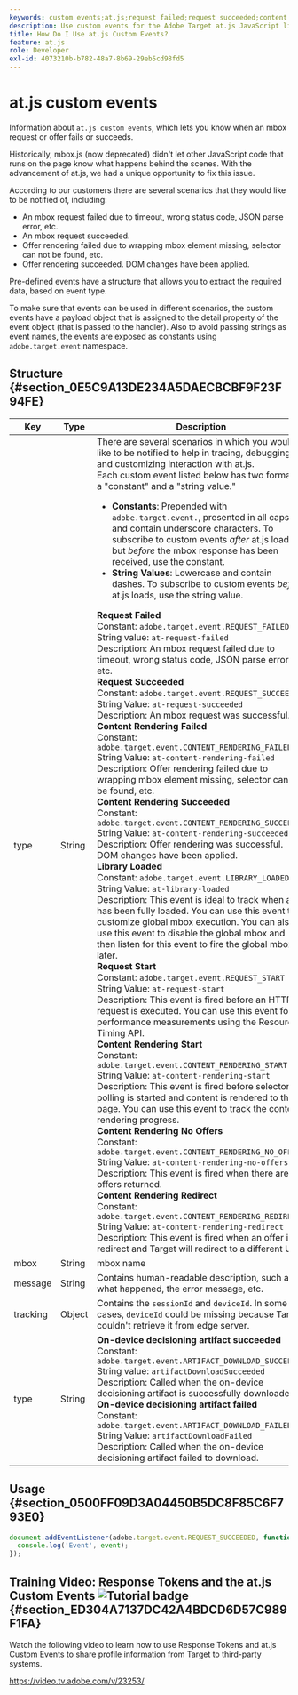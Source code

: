 ```yaml
---
keywords: custom events;at.js;request failed;request succeeded;content rendering failed;content rendering succeeded;library loaded;request start;content rendering start;content rendering no offers;content rendering rediret
description: Use custom events for the Adobe Target at.js JavaScript library to be notified when an mbox request or offer fails or succeeds.
title: How Do I Use at.js Custom Events?
feature: at.js
role: Developer
exl-id: 4073210b-b782-48a7-8b69-29eb5cd98fd5
---
```

# at.js custom events

Information about `at.js custom events`, which lets you know when an mbox request or offer fails or succeeds.

Historically, mbox.js (now deprecated) didn't let other JavaScript code that runs on the page know what happens behind the scenes. With the advancement of at.js, we had a unique opportunity to fix this issue.

According to our customers there are several scenarios that they would like to be notified of, including:

* An mbox request failed due to timeout, wrong status code, JSON parse error, etc. 
* An mbox request succeeded. 
* Offer rendering failed due to wrapping mbox element missing, selector can not be found, etc. 
* Offer rendering succeeded. DOM changes have been applied.

Pre-defined events have a structure that allows you to extract the required data, based on event type.

To make sure that events can be used in different scenarios, the custom events have a payload object that is assigned to the detail property of the event object (that is passed to the handler). Also to avoid passing strings as event names, the events are exposed as constants using `adobe.target.event` namespace.

## Structure {#section_0E5C9A13DE234A5DAECBCBF9F23F94FE}

| Key | Type | Description |
|--- |--- |--- |
|type|String|There are several scenarios in which you would like to be notified to help in tracing, debugging, and customizing interaction with at.js.<br />Each custom event listed below has two formats: a "constant" and a "string value."<ul><li>**Constants**: Prepended with `adobe.target.event.`, presented in all caps, and contain underscore characters. To subscribe to custom events *after* at.js loads but *before* the mbox response has been received, use the constant.</li><li>**String Values**: Lowercase and contain dashes. To subscribe to custom events *before* at.js loads, use the string value.</li></ul>**Request Failed**<br />Constant: `adobe.target.event.REQUEST_FAILED`<br />String value: `at-request-failed`<br />Description: An mbox request failed due to timeout, wrong status code, JSON parse error, etc.<br />**Request Succeeded**<br />Constant: `adobe.target.event.REQUEST_SUCCEEDED`<br />String Value: `at-request-succeeded`<br />Description: An mbox request was successful.<br />**Content Rendering Failed**<br />Constant: `adobe.target.event.CONTENT_RENDERING_FAILED`<br />String Value: `at-content-rendering-failed`<br />Description: Offer rendering failed due to wrapping mbox element missing, selector can not be found, etc.<br />**Content Rendering Succeeded**<br />Constant: `adobe.target.event.CONTENT_RENDERING_SUCCEEDED`<br />String Value: `at-content-rendering-succeeded`<br />Description: Offer rendering was successful. DOM changes have been applied.<br />**Library Loaded**<br />Constant: `adobe.target.event.LIBRARY_LOADED`<br />String Value: `at-library-loaded`<br />Description: This event is ideal to track when at.js has been fully loaded. You can use this event to customize global mbox execution. You can also use this event to disable the global mbox and then listen for this event to fire the global mbox later.<br />**Request Start**<br />Constant: `adobe.target.event.REQUEST_START`<br />String Value: `at-request-start`<br />Description: This event is fired before an HTTP request is executed. You can use this event for performance measurements using the Resource Timing API.<br />**Content Rendering Start**<br />Constant: `adobe.target.event.CONTENT_RENDERING_START`<br />String Value: `at-content-rendering-start`<br />Description: This event is fired before selector polling is started and content is rendered to the page. You can use this event to track the content rendering progress.<br />**Content Rendering No Offers**<br />Constant: `adobe.target.event.CONTENT_RENDERING_NO_OFFERS`<br />String Value: `at-content-rendering-no-offers`<br />Description: This event is fired when there are no offers returned.<br />**Content Rendering Redirect**<br />Constant: `adobe.target.event.CONTENT_RENDERING_REDIRECT`<br />String Value: `at-content-rendering-redirect`<br />Description: This event is fired when an offer is a redirect and Target will redirect to a different URL.|
|mbox|String|mbox name|
|message|String|Contains human-readable description, such as what happened, the error message, etc.|
|tracking|Object|Contains the `sessionId` and `deviceId`. In some cases, `deviceId` could be missing because Target couldn't retrieve it from edge server.|
|type|String|**On-device decisioning artifact succeeded**<br />Constant:<br />`adobe.target.event.ARTIFACT_DOWNLOAD_SUCCEEDED`<br />String value: `artifactDownloadSucceeded`<br />Description: Called when the on-device decisioning artifact is successfully downloaded.<br />**On-device decisioning artifact failed**<br />Constant: `adobe.target.event.ARTIFACT_DOWNLOAD_FAILED`<br />String Value: `artifactDownloadFailed`<br />Description: Called when the on-device decisioning artifact failed to download.| 

## Usage {#section_0500FF09D3A04450B5DC8F85C6F793E0}

```javascript
document.addEventListener(adobe.target.event.REQUEST_SUCCEEDED, function(event) { 
  console.log('Event', event); 
});
```

## Training Video: Response Tokens and the at.js Custom Events ![Tutorial badge](/help/main/assets/tutorial.png) {#section_ED304A7137DC42A4BDCD6D57C989F1FA}

Watch the following video to learn how to use Response Tokens and at.js Custom Events to share profile information from Target to third-party systems.

<Media slots="video"/>

<https://video.tv.adobe.com/v/23253/>
